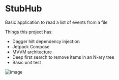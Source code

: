 # StubHub

Basic application to read a list of events from a file

Things this project has:
* Dagger hilt dependency injection
* Jetpack Compose
* MVVM architecture
* Deep first search to remove items in an N-ary tree
* Basic unit test

![image](https://user-images.githubusercontent.com/11150627/182546292-8ea9f08f-ee34-4681-95c7-88d4190900fc.png)
